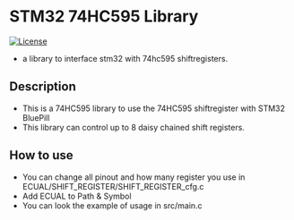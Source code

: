 # STM32 74HC595 Library
[![License](https://img.shields.io/badge/License-MIT-blue.svg)](https://opensource.org/licenses/MIT)
* a library to interface stm32 with 74hc595 shiftregisters.

## Description
* This is a 74HC595 library to use the 74HC595 shiftregister with STM32 BluePill
* This library can control up to 8 daisy chained shift registers.

## How to use 
* You can change all pinout and how many register you use in ECUAL/SHIFT_REGISTER/SHIFT_REGISTER_cfg.c
* Add ECUAL to Path & Symbol
* You can look the example of usage in src/main.c
